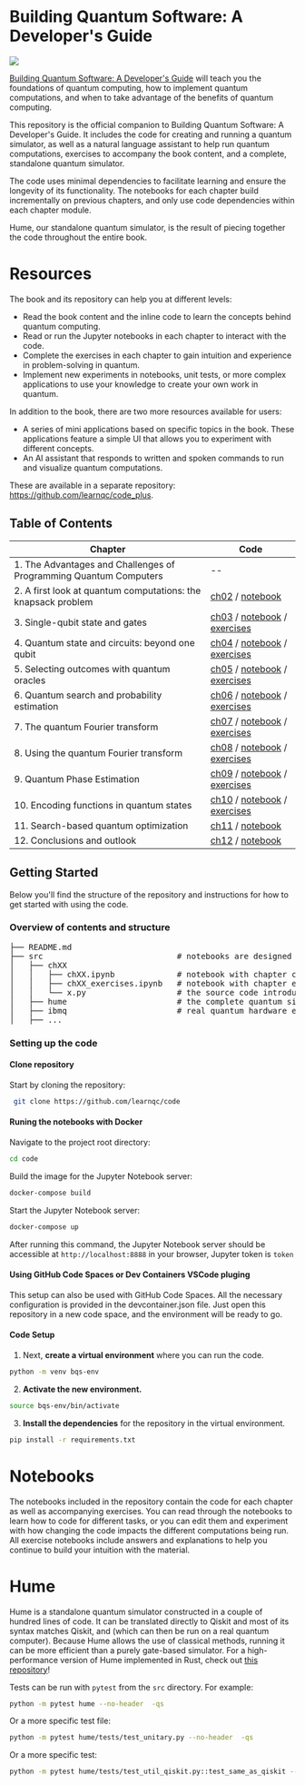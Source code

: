 # Building Quantum Software: A Developer's Guide



[<img src="/assets/images/Gonciulea-MEAP-HI.png">](https://mng.bz/1GJn)


[Building Quantum Software: A Developer's Guide](https://mng.bz/1GJn) will teach you the foundations of quantum computing, how to implement quantum computations, and when to take advantage of the benefits of quantum computing.

This repository is the official companion to Building Quantum Software: A Developer's Guide. It includes the code for creating and running a quantum simulator, as well as a natural language assistant to help run quantum computations, exercises to accompany the book content, and a complete, standalone quantum simulator.

The code uses minimal dependencies to facilitate learning and ensure the longevity of its functionality. The notebooks for each chapter build incrementally on previous chapters, and only use code dependencies within each chapter module. 

Hume, our standalone quantum simulator, is the result of piecing together the code throughout the entire book.

# Resources
The book and its repository can help you at different levels:

* Read the book content and the inline code to learn the concepts behind quantum computing.
* Read or run the Jupyter notebooks in each chapter to interact with the code.
* Complete the exercises in each chapter to gain intuition and experience in problem-solving in quantum.
* Implement new experiments in notebooks, unit tests, or more complex applications to use your knowledge to create your own work in quantum.

In addition to the book, there are two more resources available for users:

* A series of mini applications based on specific topics in the book. These applications feature a simple UI that allows you to experiment with different concepts.
* An AI assistant that responds to written and spoken commands to run and visualize quantum computations.  


These are available in a separate repository: https://github.com/learnqc/code_plus.
    
<!-- 
[TODO: mental model image]
-->

## Table of Contents

| Chapter                                                           | Code                                                                                                                                                                                                                         |
|-------------------------------------------------------------------|------------------------------------------------------------------------------------------------------------------------------------------------------------------------------------------------------------------------------|
| 1. The Advantages and Challenges of Programming Quantum Computers | --                                                                                                                                                                                                                           |
| 2. A first look at quantum computations: the knapsack problem     | [ch02](https://github.com/learnqc/code/tree/main/src/ch02) / [notebook](https://github.com/learnqc/code/blob/main/src/ch02/ch02.ipynb)                                                                                       |
| 3. Single-qubit state and gates                                   | [ch03](https://github.com/learnqc/code/tree/main/src/ch03) / [notebook](https://github.com/learnqc/code/blob/main/src/ch03/ch03.ipynb) / [exercises](https://github.com/learnqc/code/blob/main/src/ch03/ch03_exercises.ipynb) |
| 4. Quantum state and circuits: beyond one qubit                   | [ch04](https://github.com/learnqc/code/tree/main/src/ch04) / [notebook](https://github.com/learnqc/code/blob/main/src/ch04/ch04.ipynb) / [exercises](https://github.com/learnqc/code/blob/main/src/ch04/ch04_exercises.ipynb) |
| 5. Selecting outcomes with quantum oracles                        | [ch05](https://github.com/learnqc/code/tree/main/src/ch05) / [notebook](https://github.com/learnqc/code/blob/main/src/ch05/ch05.ipynb) / [exercises](https://github.com/learnqc/code/blob/main/src/ch05/ch05_exercises.ipynb) |
| 6. Quantum search and probability estimation                      | [ch06](https://github.com/learnqc/code/tree/main/src/ch06) / [notebook](https://github.com/learnqc/code/blob/main/src/ch06/ch06.ipynb) / [exercises](https://github.com/learnqc/code/blob/main/src/ch06/ch06_exercises.ipynb) |
| 7. The quantum Fourier transform                                  | [ch07](https://github.com/learnqc/code/tree/main/src/ch07) / [notebook](https://github.com/learnqc/code/blob/main/src/ch07/ch07.ipynb) / [exercises](https://github.com/learnqc/code/blob/main/src/ch07/ch07_exercises.ipynb) |
| 8. Using the quantum Fourier transform                            | [ch08](https://github.com/learnqc/code/tree/main/src/ch08) / [notebook](https://github.com/learnqc/code/blob/main/src/ch08/ch08.ipynb) / [exercises](https://github.com/learnqc/code/blob/main/src/ch08/ch08_exercises.ipynb) |
| 9. Quantum Phase Estimation                                       | [ch09](https://github.com/learnqc/code/tree/main/src/ch09) / [notebook](https://github.com/learnqc/code/blob/main/src/ch09/ch09.ipynb) / [exercises](https://github.com/learnqc/code/blob/main/src/ch09/ch09_exercises.ipynb) |
| 10. Encoding functions in quantum states                          | [ch10](https://github.com/learnqc/code/tree/main/src/ch10) / [notebook](https://github.com/learnqc/code/blob/main/src/ch10/ch10.ipynb) / [exercises](https://github.com/learnqc/code/blob/main/src/ch10/ch10_exercises.ipynb) |
| 11. Search-based quantum optimization                          | [ch11](https://github.com/learnqc/code/tree/main/src/ch11) / [notebook](https://github.com/learnqc/code/blob/main/src/ch11/ch11.ipynb) |
| 12. Conclusions and outlook                          | [ch12](https://github.com/learnqc/code/tree/main/src/ch12) / [notebook](https://github.com/learnqc/code/blob/main/src/ch12/ch12.ipynb) |
## Getting Started
Below you'll find the structure of the repository and instructions for how to get started with using the code.

### Overview of contents and structure
<pre>
├── README.md
├── src                            # notebooks are designed to run from the src directory
│   ├── chXX
│   │   ├── chXX.ipynb             # notebook with chapter code that can be used for experimentation
│   │   ├── chXX_exercises.ipynb   # notebook with chapter exercises and solutions
│   │   └── x.py                   # the source code introduced in each chapter
│   ├── hume                       # the complete quantum simulator implemented over the course of the book
│   ├── ibmq                       # real quantum hardware experiments using IBMQ Quantum Platform Open Plan
│   ├── ...
</pre>

### Setting up the code
#### Clone repository
Start by cloning the repository:
```bash
 git clone https://github.com/learnqc/code
```

#### Runing the notebooks with Docker

Navigate to the project root directory:

```bash
cd code
```

Build the image for the Jupyter Notebook server:

```bash
docker-compose build
```

Start the Jupyter Notebook server:

```bash
docker-compose up
```

After running this command, the Jupyter Notebook server should be accessible at `http://localhost:8888` in your browser, Jupyter token is `token`

#### Using GitHub Code Spaces or Dev Containers VSCode pluging

This setup can also be used with GitHub Code Spaces. All the necessary configuration is provided in the devcontainer.json file. Just open this repository in a new code space, and the environment will be ready to go.

#### Code Setup

1. Next, **create a virtual environment** where you can run the code.
```bash
python -m venv bqs-env
```

2. **Activate the new environment.**
```bash
source bqs-env/bin/activate
```

3. **Install the dependencies** for the repository in the virtual environment.
```bash
pip install -r requirements.txt
```

# Notebooks
The notebooks included in the repository contain the code for each chapter as well as accompanying exercises.
You can read through the notebooks to learn how to code for different tasks, or you can edit them and experiment
with how changing the code impacts the different computations being run. All exercise notebooks include answers and explanations
to help you continue to build your intuition with the material.

# Hume
Hume is a standalone quantum simulator constructed in a couple of hundred lines of code. It can be translated directly to Qiskit and most of its syntax matches Qiskit, and  (which can then be run on a real quantum computer). Because Hume allows the use of classical methods, running it can be more efficient than a purely gate-based simulator. For a high-performance version of Hume implemented in Rust, check out [this repository](https://github.com/QuState/spinoza)!

Tests can be run with `pytest` from the `src` directory. For example:
```bash
python -m pytest hume --no-header  -qs
```
Or a more specific test file:
```bash
python -m pytest hume/tests/test_unitary.py --no-header  -qs
```
Or a more specific test:
```bash
python -m pytest hume/tests/test_util_qiskit.py::test_same_as_qiskit --no-header --no-summary -qs
```

<!-- 
# UI
## Setup for UI experiments
### macOS

1. Install dependencies
```bash
brew install poppler

pip install -r requirements-ui.txt
```
-->

<!--  
# Assistant
TODO: get from book_assistant
-->




